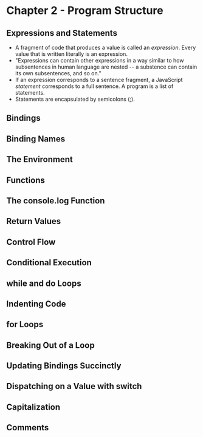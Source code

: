 # Chapter 2 - Program Structure
## Expressions and Statements
- A fragment of code that produces a value is called an *expression*. Every value that is written literally is an expression.
- "Expressions can contain other expressions in a way similar to how subsentences in human language are nested -- a substence can contain its own subsentences, and so on."
- If an expression corresponds to a sentence fragment, a JavaScript *statement* corresponds to a full sentence. A program is a list of statements.
- Statements are encapsulated by semicolons (;).

## Bindings
## Binding Names
## The Environment
## Functions
## The console.log Function
## Return Values
## Control Flow
## Conditional Execution
## while and do Loops
## Indenting Code
## for Loops
## Breaking Out of a Loop
## Updating Bindings Succinctly
## Dispatching on a Value with switch
## Capitalization
## Comments